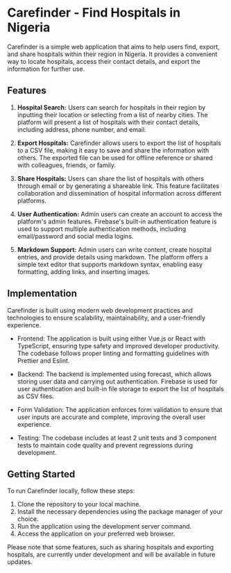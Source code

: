 # Carefinder - Find Hospitals in Nigeria

Carefinder is a simple web application that aims to help users find, export, and share hospitals within their region in Nigeria. It provides a convenient way to locate hospitals, access their contact details, and export the information for further use.

## Features

1. **Hospital Search:** Users can search for hospitals in their region by inputting their location or selecting from a list of nearby cities. The platform will present a list of hospitals with their contact details, including address, phone number, and email.

2. **Export Hospitals:** Carefinder allows users to export the list of hospitals to a CSV file, making it easy to save and share the information with others. The exported file can be used for offline reference or shared with colleagues, friends, or family.

3. **Share Hospitals:** Users can share the list of hospitals with others through email or by generating a shareable link. This feature facilitates collaboration and dissemination of hospital information across different platforms.

4. **User Authentication:** Admin users can create an account to access the platform's admin features. Firebase's built-in authentication feature is used to support multiple authentication methods, including email/password and social media logins.

5. **Markdown Support:** Admin users can write content, create hospital entries, and provide details using markdown. The platform offers a simple text editor that supports markdown syntax, enabling easy formatting, adding links, and inserting images.

## Implementation

Carefinder is built using modern web development practices and technologies to ensure scalability, maintainability, and a user-friendly experience.

- Frontend: The application is built using either Vue.js or React with TypeScript, ensuring type safety and improved developer productivity. The codebase follows proper linting and formatting guidelines with Prettier and Eslint.

- Backend: The backend is implemented using forecast, which allows storing user data and carrying out authentication. Firebase is used for user authentication and built-in file storage to export the list of hospitals as CSV files.

- Form Validation: The application enforces form validation to ensure that user inputs are accurate and complete, improving the overall user experience.

- Testing: The codebase includes at least 2 unit tests and 3 component tests to maintain code quality and prevent regressions during development.

## Getting Started

To run Carefinder locally, follow these steps:

1. Clone the repository to your local machine.
2. Install the necessary dependencies using the package manager of your choice.
3. Run the application using the development server command.
4. Access the application on your preferred web browser.

Please note that some features, such as sharing hospitals and exporting hospitals, are currently under development and will be available in future updates.
